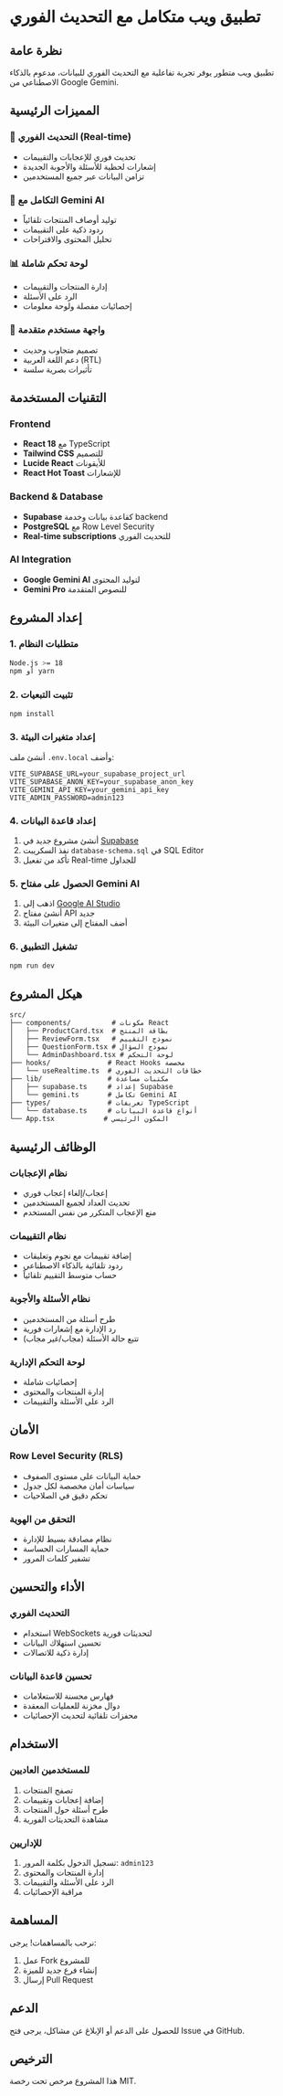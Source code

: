 # تطبيق ويب متكامل مع التحديث الفوري

## نظرة عامة
تطبيق ويب متطور يوفر تجربة تفاعلية مع التحديث الفوري للبيانات، مدعوم بالذكاء الاصطناعي من Google Gemini.

## المميزات الرئيسية

### 🔄 التحديث الفوري (Real-time)
- تحديث فوري للإعجابات والتقييمات
- إشعارات لحظية للأسئلة والأجوبة الجديدة
- تزامن البيانات عبر جميع المستخدمين

### 🤖 التكامل مع Gemini AI
- توليد أوصاف المنتجات تلقائياً
- ردود ذكية على التقييمات
- تحليل المحتوى والاقتراحات

### 📊 لوحة تحكم شاملة
- إدارة المنتجات والتقييمات
- الرد على الأسئلة
- إحصائيات مفصلة ولوحة معلومات

### 💫 واجهة مستخدم متقدمة
- تصميم متجاوب وحديث
- دعم اللغة العربية (RTL)
- تأثيرات بصرية سلسة

## التقنيات المستخدمة

### Frontend
- **React 18** مع TypeScript
- **Tailwind CSS** للتصميم
- **Lucide React** للأيقونات
- **React Hot Toast** للإشعارات

### Backend & Database
- **Supabase** كقاعدة بيانات وخدمة backend
- **PostgreSQL** مع Row Level Security
- **Real-time subscriptions** للتحديث الفوري

### AI Integration
- **Google Gemini AI** لتوليد المحتوى
- **Gemini Pro** للنصوص المتقدمة

## إعداد المشروع

### 1. متطلبات النظام
```bash
Node.js >= 18
npm أو yarn
```

### 2. تثبيت التبعيات
```bash
npm install
```

### 3. إعداد متغيرات البيئة
أنشئ ملف `.env.local` وأضف:
```env
VITE_SUPABASE_URL=your_supabase_project_url
VITE_SUPABASE_ANON_KEY=your_supabase_anon_key
VITE_GEMINI_API_KEY=your_gemini_api_key
VITE_ADMIN_PASSWORD=admin123
```

### 4. إعداد قاعدة البيانات
1. أنشئ مشروع جديد في [Supabase](https://supabase.com)
2. نفذ السكريبت `database-schema.sql` في SQL Editor
3. تأكد من تفعيل Real-time للجداول

### 5. الحصول على مفتاح Gemini AI
1. اذهب إلى [Google AI Studio](https://makersuite.google.com/app/apikey)
2. أنشئ مفتاح API جديد
3. أضف المفتاح إلى متغيرات البيئة

### 6. تشغيل التطبيق
```bash
npm run dev
```

## هيكل المشروع

```
src/
├── components/          # مكونات React
│   ├── ProductCard.tsx  # بطاقة المنتج
│   ├── ReviewForm.tsx   # نموذج التقييم
│   ├── QuestionForm.tsx # نموذج السؤال
│   └── AdminDashboard.tsx # لوحة التحكم
├── hooks/              # React Hooks مخصصة
│   └── useRealtime.ts  # خطافات التحديث الفوري
├── lib/                # مكتبات مساعدة
│   ├── supabase.ts     # إعداد Supabase
│   └── gemini.ts       # تكامل Gemini AI
├── types/              # تعريفات TypeScript
│   └── database.ts     # أنواع قاعدة البيانات
└── App.tsx            # المكون الرئيسي
```

## الوظائف الرئيسية

### نظام الإعجابات
- إعجاب/إلغاء إعجاب فوري
- تحديث العداد لجميع المستخدمين
- منع الإعجاب المتكرر من نفس المستخدم

### نظام التقييمات
- إضافة تقييمات مع نجوم وتعليقات
- ردود تلقائية بالذكاء الاصطناعي
- حساب متوسط التقييم تلقائياً

### نظام الأسئلة والأجوبة
- طرح أسئلة من المستخدمين
- رد الإدارة مع إشعارات فورية
- تتبع حالة الأسئلة (مجاب/غير مجاب)

### لوحة التحكم الإدارية
- إحصائيات شاملة
- إدارة المنتجات والمحتوى
- الرد على الأسئلة والتقييمات

## الأمان

### Row Level Security (RLS)
- حماية البيانات على مستوى الصفوف
- سياسات أمان مخصصة لكل جدول
- تحكم دقيق في الصلاحيات

### التحقق من الهوية
- نظام مصادقة بسيط للإدارة
- حماية المسارات الحساسة
- تشفير كلمات المرور

## الأداء والتحسين

### التحديث الفوري
- استخدام WebSockets لتحديثات فورية
- تحسين استهلاك البيانات
- إدارة ذكية للاتصالات

### تحسين قاعدة البيانات
- فهارس محسنة للاستعلامات
- دوال مخزنة للعمليات المعقدة
- محفزات تلقائية لتحديث الإحصائيات

## الاستخدام

### للمستخدمين العاديين
1. تصفح المنتجات
2. إضافة إعجابات وتقييمات
3. طرح أسئلة حول المنتجات
4. مشاهدة التحديثات الفورية

### للإداريين
1. تسجيل الدخول بكلمة المرور: `admin123`
2. إدارة المنتجات والمحتوى
3. الرد على الأسئلة والتقييمات
4. مراقبة الإحصائيات

## المساهمة
نرحب بالمساهمات! يرجى:
1. عمل Fork للمشروع
2. إنشاء فرع جديد للميزة
3. إرسال Pull Request

## الدعم
للحصول على الدعم أو الإبلاغ عن مشاكل، يرجى فتح Issue في GitHub.

## الترخيص
هذا المشروع مرخص تحت رخصة MIT.